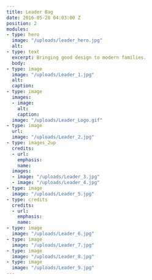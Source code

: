 ```yaml
---
title: Leader Bag
date: 2016-05-28 04:03:00 Z
position: 2
modules:
- type: hero
  image: "/uploads/leader_hero.jpg"
  alt: 
- type: text
  excerpt: Bringing good design to modern families.
  body: 
- type: image
  image: "/uploads/Leader_1.jpg"
  alt: 
  caption: 
- type: image
  images:
  - image: 
    alt: 
    caption: 
  image: "/uploads/Leader_Logo.gif"
- type: image
  url: 
  image: "/uploads/Leader_2.jpg"
- type: images_2up
  credits:
  - url: 
    emphasis: 
    name: 
  images:
  - image: "/uploads/Leader_3.jpg"
  - image: "/uploads/Leader_4.jpg"
- type: image
  image: "/uploads/Leader_5.jpg"
- type: credits
  credits:
  - url: 
    emphasis: 
    name: 
- type: image
  image: "/uploads/Leader_6.jpg"
- type: image
  image: "/uploads/Leader_7.jpg"
- type: image
  image: "/uploads/Leader_8.jpg"
- type: image
  image: "/uploads/Leader_9.jpg"
---
```


